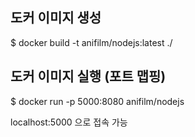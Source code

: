 ## 도커 이미지 생성

$ docker build -t anifilm/nodejs:latest ./


## 도커 이미지 실행 (포트 맵핑)

$ docker run -p 5000:8080 anifilm/nodejs


localhost:5000 으로 접속 가능
